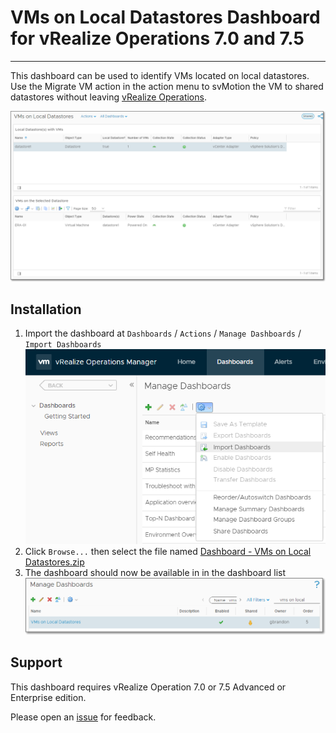 # VMs on Local Datastores Dashboard for vRealize Operations 7.0 and 7.5
---------

This dashboard can be used to identify VMs located on local datastores.  Use the Migrate VM action in the action menu to svMotion the VM to shared datastores without leaving [vRealize Operations](https://www.vmware.com/products/vrealize-operations.html).

![VMs on Local Datastores Dashboard](https://raw.githubusercontent.com/notoriousbdg/vrops-dashboard-vms_on_local_datastores/master/Dashboard.png)


## Installation
1. Import the dashboard at `Dashboards` / `Actions` / `Manage Dashboards` / `Import Dashboards`  
![Import Dashboard](https://raw.githubusercontent.com/notoriousbdg/vrops-dashboard-vms_on_local_datastores/master/Import_Dashboard.png)
2. Click `Browse...` then select the file named [Dashboard - VMs on Local Datastores.zip](https://github.com/notoriousbdg/vrops-dashboard-vms_on_local_datastores/raw/master/Dashboard%20-%20VMs%20on%20Local%20Datastores.zip)
3. The dashboard should now be available in in the dashboard list  
![Dashboard List](https://raw.githubusercontent.com/notoriousbdg/vrops-dashboard-vms_on_local_datastores/master/Dashboard_List.png)


## Support

This dashboard requires vRealize Operation 7.0 or 7.5 Advanced or Enterprise edition.

Please open an [issue](https://github.com/notoriousbdg/vrops-dashboard-vms_on_local_datastores/issues) for feedback.
